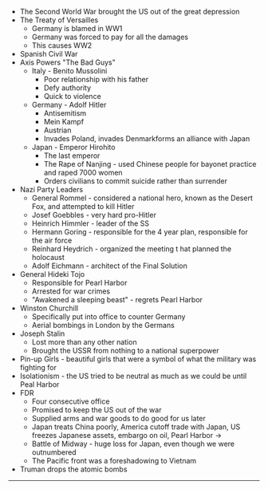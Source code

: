 - The Second World War brought the US out of the great depression
- The Treaty of Versailles
	- Germany is blamed in WW1
	- Germany was forced to pay for all the damages
	- This causes WW2
- Spanish Civil War
- Axis Powers "The Bad Guys"
	- Italy - Benito Mussolini
		- Poor relationship with his father
		- Defy authority
		- Quick to violence
	- Germany - Adolf Hitler
		- Antisemitism
		- Mein Kampf
		- Austrian
		- Invades Poland, invades Denmarkforms an alliance with Japan
	- Japan - Emperor Hirohito
		- The last emperor
		- The Rape of Nanjing - used Chinese people for bayonet practice and raped 7000 women
		- Orders civilians to commit suicide rather than surrender
- Nazi Party Leaders
	- General Rommel - considered a national hero, known as the Desert Fox, and attempted to kill Hitler
	- Josef Goebbles - very hard pro-Hitler
	- Heinrich Himmler - leader of the SS
	- Hermann Goring - responsible for the 4 year plan, responsible for the air force
	- Reinhard Heydrich - organized the meeting t hat planned the holocaust
	- Adolf Eichmann - architect of the Final Solution
- General Hideki Tojo
	- Responsible for Pearl Harbor
	- Arrested for war crimes
	- "Awakened a sleeping beast" - regrets Pearl Harbor
- Winston Churchill
	- Specifically put into office to counter Germany
	- Aerial bombings in London by the Germans
- Joseph Stalin
	- Lost more than any other nation
	- Brought the USSR from nothing to a national superpower
- Pin-up Girls - beautiful girls that were a symbol of what the military was fighting for
- Isolationism - the US tried to be neutral as much as we could be until Peal Harbor
- FDR
	- Four consecutive office
	- Promised to keep the US out of the war
	- Supplied arms and war goods to do good for us later
	- Japan treats China poorly, America cutoff trade with Japan, US freezes Japanese assets, embargo on oil, Pearl Harbor ->
	- Battle of Midway - huge loss for Japan, even though we were outnumbered
	- The Pacific front was a foreshadowing to Vietnam
- Truman drops the atomic bombs
---
